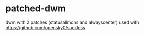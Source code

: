 # patched-dwm
dwm with 2 patches (statusallmons and alwayscenter)
used with https://github.com/opensky0/suckless
